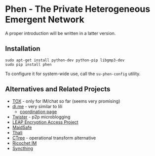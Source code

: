 # Phen - The Private Heterogeneous Emergent Network

A proper introduction will be written in a latter version.


## Installation

```
sudo apt-get install python-dev python-pip libgmp3-dev
sudo pip install phen
```

To configure it for system-wide use, call the `su-phen-config` utility.


## Alternatives and Related Projects

* [TOX](https://tox.im/) - only for IM/chat so far (seems very promising)
* [di.me](http://dime-project.github.io/) - very similar to lili
    * [coordination page](http://www.dime-project.eu/)
* [Twister](http://twister.net.co/) - p2p microblogging
* [LEAP Encryption Access Project](https://leap.se/en/services)
* [MaidSafe](http://maidsafe.net/)
* [Thali](http://thaliproject.org/)
* [CTree](http://roaming-initiative.com/blog/posts/what-about-ctree) -
  operational transform alternative
* [Ricochet IM](https://github.com/ricochet-im/ricochet)
* [Syncthing](http://syncthing.net/)
